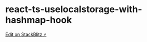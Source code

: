 # react-ts-uselocalstorage-with-hashmap-hook

[Edit on StackBlitz ⚡️](https://stackblitz.com/edit/react-ts-uselocalstorage-with-hashmap-hook)